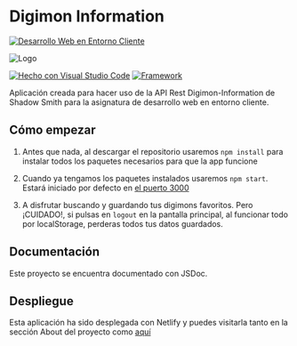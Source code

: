 
# Digimon Information

[![Desarrollo Web en Entorno Cliente](https://img.shields.io/badge/Asignatura-DWEC-blue?style=for-the-badge)](https://iesrafaelalberti.es/c-f-g-s-desarrollo-de-aplicaciones-web/)

![Logo](https://i0.wp.com/elpalomitron.com/wp-content/uploads/2021/01/primera-temporada-de-Digimon-llega-a-Crunchyroll-destacada-El-Palomitron.jpg?resize=1200%2C600&ssl=1)

[![Hecho con Visual Studio Code](https://badges.aleen42.com/src/visual_studio_code.svg)](https://code.visualstudio.com/)
[![Framework](https://badges.aleen42.com/src/react.svg)](https://reactjs.org/)

Aplicación creada para hacer uso de la API Rest Digimon-Information de Shadow Smith para la asignatura de desarrollo web en entorno cliente.

## Cómo empezar

1. Antes que nada, al descargar el repositorio usaremos `npm install` para instalar todos los paquetes necesarios para que la app funcione

2. Cuando ya tengamos los paquetes instalados usaremos `npm start`. Estará iniciado por defecto en [el puerto 3000](http://localhost:3000)

3. A disfrutar buscando y guardando tus digimons favoritos. Pero ¡CUIDADO!, si pulsas en `logout` en la pantalla principal, al funcionar todo por localStorage, perderas todos tus datos guardados.


## Documentación

Este proyecto se encuentra documentado con JSDoc. 

## Despliegue

Esta aplicación ha sido desplegada con Netlify y puedes visitarla tanto en la sección About del proyecto como [aquí](https://voluble-tulumba-b9cf5a.netlify.app/) 

